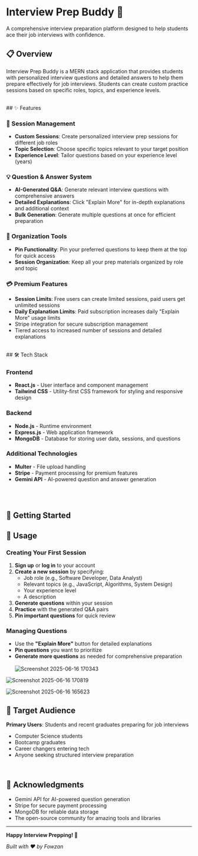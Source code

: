 # Interview Prep Buddy 🎯

A comprehensive interview preparation platform designed to help students ace their job interviews with confidence.
## 📋 Overview

Interview Prep Buddy is a MERN stack application that provides students with personalized interview questions and detailed answers to help them prepare effectively for job interviews. Students can create custom practice sessions based on specific roles, topics, and experience levels.

<br> 
## ✨ Features

### 🎪 Session Management
- **Custom Sessions**: Create personalized interview prep sessions for different job roles
- **Topic Selection**: Choose specific topics relevant to your target position
- **Experience Level**: Tailor questions based on your experience level (years)

### 💡 Question & Answer System
- **AI-Generated Q&A**: Generate relevant interview questions with comprehensive answers
- **Detailed Explanations**: Click "Explain More" for in-depth explanations and additional context
- **Bulk Generation**: Generate multiple questions at once for efficient preparation

### 📌 Organization Tools
- **Pin Functionality**: Pin your preferred questions to keep them at the top for quick access
- **Session Organization**: Keep all your prep materials organized by role and topic

### 💳 Premium Features
- **Session Limits**: Free users can create limited sessions, paid users get unlimited sessions
- **Daily Explanation Limits**: Paid subscription increases daily "Explain More" usage limits
- Stripe integration for secure subscription management
- Tiered access to increased number of sessions and detailed explanations
<br> 
## 🛠️ Tech Stack

### Frontend
- **React.js** - User interface and component management
- **Tailwind CSS** - Utility-first CSS framework for styling and responsive design

### Backend
- **Node.js** - Runtime environment
- **Express.js** - Web application framework
- **MongoDB** - Database for storing user data, sessions, and questions

### Additional Technologies
- **Multer** - File upload handling
- **Stripe** - Payment processing for premium features
- **Gemini API** - AI-powered question and answer generation

<br><br>
## 🚀 Getting Started

## 📱 Usage

### Creating Your First Session
1. **Sign up** or **log in** to your account
2. **Create a new session** by specifying:
   - Job role (e.g., Software Developer, Data Analyst)
   - Relevant topics (e.g., JavaScript, Algorithms, System Design)
   - Your experience level
   - A description
3. **Generate questions** within your session
4. **Practice** with the generated Q&A pairs
5. **Pin important questions** for quick review

### Managing Questions
- Use the **"Explain More"** button for detailed explanations
- **Pin questions** you want to prioritize
- **Generate more questions** as needed for comprehensive preparation
<br><br>
![Screenshot 2025-06-16 170343](https://github.com/user-attachments/assets/5aa420bc-aa53-4727-b730-1a3840c6f871)

![Screenshot 2025-06-16 170819](https://github.com/user-attachments/assets/5b45f185-b32b-4cbb-8a8b-46e5d1888103)

![Screenshot 2025-06-16 165623](https://github.com/user-attachments/assets/3e96dd7e-311b-481a-948c-029ca439bd7b)


## 🎯 Target Audience

**Primary Users**: Students and recent graduates preparing for job interviews
- Computer Science students
- Bootcamp graduates
- Career changers entering tech
- Anyone seeking structured interview preparation

<br> 

## 🎉 Acknowledgments

- Gemini API for AI-powered question generation
- Stripe for secure payment processing
- MongoDB for reliable data storage
- The open-source community for amazing tools and libraries

---

**Happy Interview Prepping! 🚀**

*Built with ❤️ by Fowzan*
